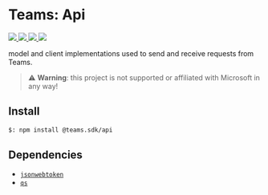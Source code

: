 # Teams: Api

<p>
    <a href="https://www.npmjs.com/package/@teams.sdk/api" target="_blank">
        <img src="https://img.shields.io/npm/v/@teams.sdk/api" />
    </a>
    <a href="https://www.npmjs.com/package/@teams.sdk/api?activeTab=code" target="_blank">
        <img src="https://img.shields.io/bundlephobia/min/@teams.sdk/api" />
    </a>
    <a href="https://www.npmjs.com/package/@teams.sdk/api?activeTab=dependencies" target="_blank">
        <img src="https://img.shields.io/librariesio/release/npm/@teams.sdk/api" />
    </a>
    <a href="https://www.npmjs.com/package/@teams.sdk/api" target="_blank">
        <img src="https://img.shields.io/npm/dw/@teams.sdk/api" />
    </a>
</p>

model and client implementations used to send and receive requests from Teams.

> ⚠️ **Warning**: this project is not supported or affiliated with Microsoft in any way!

## Install

```bash
$: npm install @teams.sdk/api
```

## Dependencies

-   [`jsonwebtoken`](https://www.npmjs.com/package/jsonwebtoken)
-   [`qs`](https://www.npmjs.com/package/qs)
